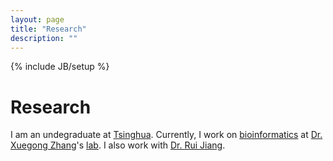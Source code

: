 ```yaml
---
layout: page
title: "Research"
description: ""
---
```

{% include JB/setup %}

# Research

I am an undegraduate at [Tsinghua](http://www.tsinghua.edu.cn). Currently, I work on [bioinformatics](./bioinformatics/) at [Dr. Xuegong Zhang](http://bioinfo.au.tsinghua.edu.cn/member/xzhang/XZhang_English.htm)'s [lab](http://bioinfo.au.tsinghua.edu.cn/enarticle/index.html). 
I also work with [Dr. Rui Jiang](http://bioinfo.au.tsinghua.edu.cn/member/ruijiang/english/index.html).


